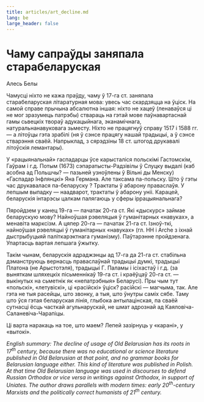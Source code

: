 ```yaml
---
title: articles/art_decline.md 
lang: be
large_header: false
---
```



<h1 id=»чаму-сапраўды-заняпала-старабеларуская»>Чаму сапраўды заняпала старабеларуская</h1>

Алесь Белы


Чамусці ніхто не кажа праўду, чаму ў 17-га ст. заняпала старабеларуская літаратурная мова: увесь час скардзяцца на ўціск. На самой справе прычына абсалютна іншая: ніхто не хацеў (ленаваўся ці не мог зразумець патрэбы) ствараць на гэтай мове паўнавартаснай гамы сьвецкіх твораў адукацыйнага, эканамічнага, натуральнанавуковага зьместу. Ніхто не працягнуў справу 1517 і 1588 гг. — а літоўцы гэта зрабілі (ня ў сэнсе працягу нашай традыцыі, а ў сэнсе стварэння сваёй. Напрыклад, з сярэдзіны 18 ст. штогод друкавалі літоўскія лемантары).


У «рацыянальнай» гаспадарцы ўсе карысталіся польскімі Гастомскім, Гаўрам і г.д. Потым (1673) сэпаратысты-Радзівілы ў Слуцку выдалі (каб асобна ад Польшчы? — пазьней узноўлены ў Вільні ды Менску) «Гаспадар Інфлянцкі» Яна Германа. Але таксама па-польску. Што ў гэты час друкавалася па-беларуску ? Трактаты ў абарону праваслаўя. У лепшым выпадку — наадварот, трактаты ў абарону уніі. Карацей, беларускія інтарэсы цалкам палягаюць у сферы іррацыянальнага?


Пяройдзем у канец 19-га — пачатак 20-га ст. Які «дыскурс» займае беларускую мову? Найноўшая рэвеляцыя ў гуманітарных «навуках», а менавіта марксізм. А цяпер 20-га — пачатак 21-га ст. Ізноў-ткі, найноўшая рэвеляцыі ў гуманітарных «навуках» (гл. НН і Arche з іхнай дыстрыбуцыяй паліткарэктнага гуманізму). Паўтарэнне пройдзенага. Упартасць вартая лепшага ўжытку.


Такім чынам, беларускія адраджэнцы ад 17-га да 21-га ст. стабільна дэманструюць вернасць праваслаўнай традыцыі думкі, традыцыі Платона (не Арыстотэля), традыцыі Г. Паламы і ісіхастаў і г.д. (за выняткам шляхецкіх пісьменнікаў 19-га ст. і краёўцаў 20-га ст. — выкінутых на сьметнік як «непатрэбныя» Беларусі). Пры чым тут «польскі», «летувіскі», ці «расійскі» ўціск? расійскі — магчыма, так. Але гэта не  тыя расейцы, што звонку, а тыя, што ўнутры саміх сябе. Таму што ўся гэтая беларуская лінія, глыбока антылацінская, па сваёй сутнасці ёсць часткай агульнарускай, не шмат адрознай ад Каяловіча-Саланевіча-Чарапіцы.


Ці варта наракаць на тое, што маем? Лепей зазірнуць у «карані», у «вытокі».


 *English summary: The decline of usage of Old Belarusian has its roots in 17<sup>th</sup> century, because there was no educational or science literature published in Old Belarusian at that point, and no grammar books for Belarusian language either. This kind of literature was published in Polish. At that time Old Belarusian language was used in discourses to defend Russian Orthodox or  *vice versa*  in writings against Orthodox, in support of Uniates. The author draws parallels with modern times: early 20<sup>th</sup>-century Marxists and the politically correct humanists of 21<sup>th</sup> century.* 



